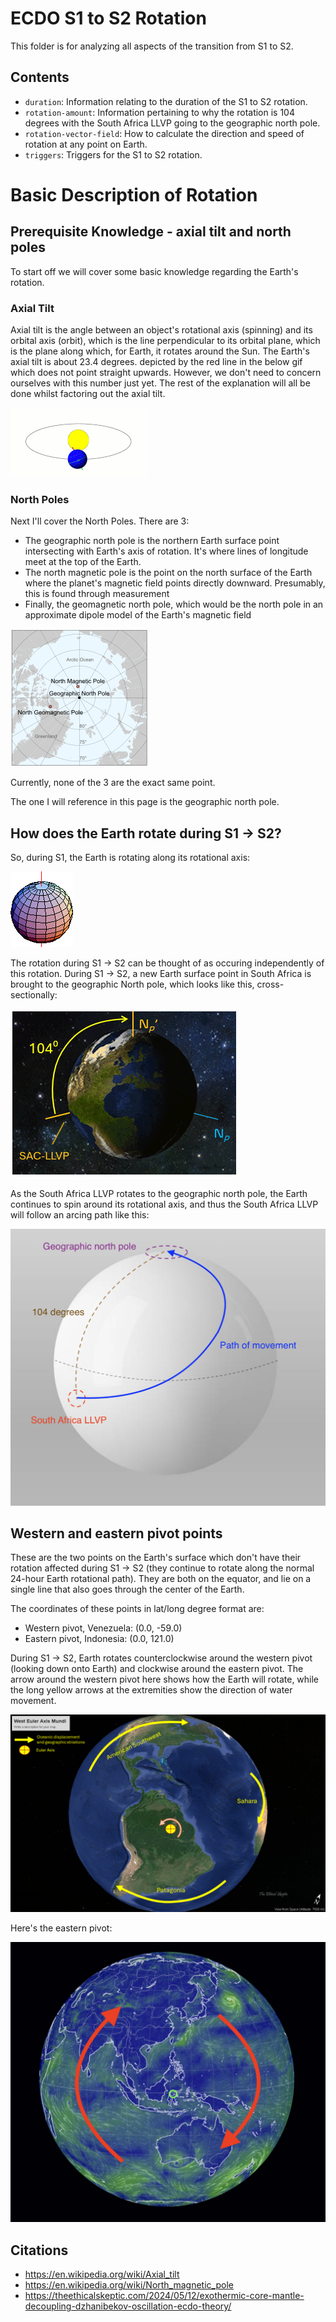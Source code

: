 # ECDO S1 to S2 Rotation

This folder is for analyzing all aspects of the transition from S1 to S2.

## Contents

- `duration`: Information relating to the duration of the S1 to S2 rotation.
- `rotation-amount`: Information pertaining to why the rotation is 104 degrees with the South Africa LLVP going to the geographic north pole.
- `rotation-vector-field`: How to calculate the direction and speed of rotation at any point on Earth.
- `triggers`: Triggers for the S1 to S2 rotation.

# Basic Description of Rotation

## Prerequisite Knowledge - axial tilt and north poles

To start off we will cover some basic knowledge regarding the Earth's rotation.

### Axial Tilt

Axial tilt is the angle between an object's rotational axis (spinning) and its orbital axis (orbit), which is the line perpendicular to its orbital plane, which is the plane along which, for Earth, it rotates around the Sun. The Earth's axial tilt is about 23.4 degrees. depicted by the red line in the below gif which does not point straight upwards. However, we don't need to concern ourselves with this number just yet. The rest of the explanation will all be done whilst factoring out the axial tilt.

![orbitgif](img/earth-orbit.gif)

### North Poles

Next I'll cover the North Poles. There are 3:
- The geographic north pole is the northern Earth surface point intersecting with Earth's axis of rotation. It's where lines of longitude meet at the top of the Earth.
- The north magnetic pole is the point on the north surface of the Earth where the planet's magnetic field points directly downward. Presumably, this is found through measurement
- Finally, the geomagnetic north pole, which would be the north pole in an approximate dipole model of the Earth's magnetic field

![north poles](img/north-poles.png "north poles")

Currently, none of the 3 are the exact same point.

The one I will reference in this page is the geographic north pole.

## How does the Earth rotate during S1 -> S2?

So, during S1, the Earth is rotating along its rotational axis:

![rotating sphere](img/rotation.gif)

The rotation during S1 -> S2 can be thought of as occuring independently of this rotation. During S1 -> S2, a new Earth surface point in South Africa is brought to the geographic North pole, which looks like this, cross-sectionally:

![ecdo](img/ecdo-rotation.webp "ecdo")

As the South Africa LLVP rotates to the geographic north pole, the Earth continues to spin around its rotational axis, and thus the South Africa LLVP will follow an arcing path like this:

![rotational path](img/rotational-path.png "north pole rotation path")

## Western and eastern pivot points

These are the two points on the Earth's surface which don't have their rotation affected during S1 -> S2 (they continue to rotate along the normal 24-hour Earth rotational path). They are both on the equator, and lie on a single line that also goes through the center of the Earth.

The coordinates of these points in lat/long degree format are:
- Western pivot, Venezuela: (0.0, -59.0)
- Eastern pivot, Indonesia: (0.0, 121.0)

During S1 -> S2, Earth rotates counterclockwise around the western pivot (looking down onto Earth) and clockwise around the eastern pivot. The arrow around the western pivot here shows how the Earth will rotate, while the long yellow arrows at the extremities show the direction of water movement.

![western pivot](img/western-pivot.webp "western pivot")

Here's the eastern pivot:

![eastern pivot](img/eastern-pivot.png "eastern pivot")

## Citations

- https://en.wikipedia.org/wiki/Axial_tilt
- https://en.wikipedia.org/wiki/North_magnetic_pole
- https://theethicalskeptic.com/2024/05/12/exothermic-core-mantle-decoupling-dzhanibekov-oscillation-ecdo-theory/